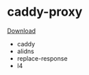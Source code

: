 # caddy-proxy

[Download](https://caddyserver.com/download)

- caddy
- alidns
- replace-response
- l4
